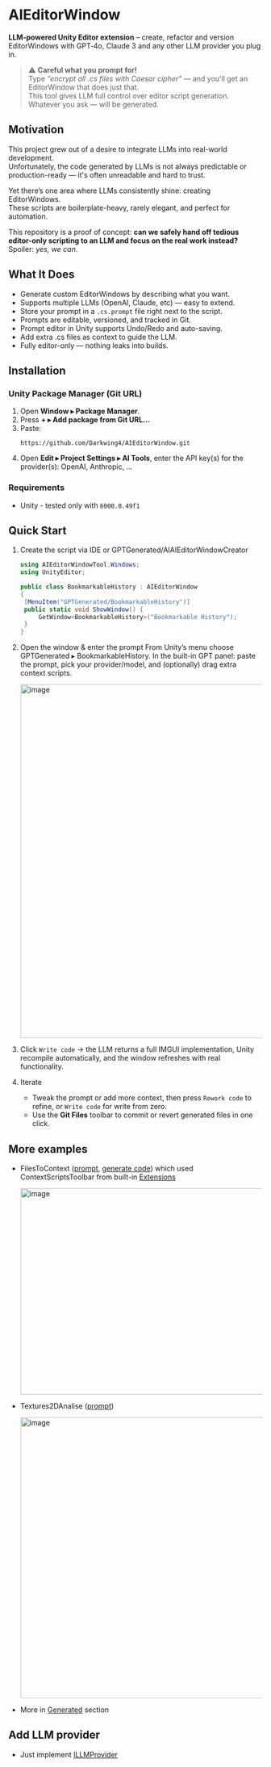 # AIEditorWindow

**LLM‑powered Unity Editor extension** – create, refactor and version EditorWindows with GPT‑4o, Claude 3 and any other
LLM provider you plug in.

> ⚠️ **Careful what you prompt for!**  
> Type _"encrypt all .cs files with Caesar cipher"_ — and you'll get an EditorWindow that does just that.  
> This tool gives LLM full control over editor script generation.          
> Whatever you ask — will be generated.

## Motivation

This project grew out of a desire to integrate LLMs into real-world development.  
Unfortunately, the code generated by LLMs is not always predictable or production-ready — it's often unreadable and hard
to trust.

Yet there’s one area where LLMs consistently shine: creating EditorWindows.  
These scripts are boilerplate-heavy, rarely elegant, and perfect for automation.

This repository is a proof of concept: **can we safely hand off tedious editor-only scripting to an LLM and focus on the real work instead?**  
Spoiler: _yes, we can_.

## What It Does

- Generate custom EditorWindows by describing what you want.
- Supports multiple LLMs (OpenAI, Claude, etc) — easy to extend.
- Store your prompt in a `.cs.prompt` file right next to the script.
- Prompts are editable, versioned, and tracked in Git.
- Prompt editor in Unity supports Undo/Redo and auto-saving.
- Add extra .cs files as context to guide the LLM.
- Fully editor-only — nothing leaks into builds.

## Installation

### Unity Package Manager (Git URL)

1. Open **Window ▸ Package Manager**.
2. Press **+ ▸ Add package from Git URL…**
3. Paste:
   ```
   https://github.com/Darkwing4/AIEditorWindow.git
   ```
4. Open **Edit ▸ Project Settings ▸ AI Tools**, enter the API key(s) for the provider(s): OpenAI, Anthropic, …

### Requirements

- Unity - tested only with `6000.0.49f1`

## Quick Start

1. Create the script via IDE or GPTGenerated/AIAIEditorWindowCreator
   ```csharp
   using AIEditorWindowTool.Windows;
   using UnityEditor;
   
   public class BookmarkableHistory : AIEditorWindow
   {
    [MenuItem("GPTGenerated/BookmarkableHistory")]
    public static void ShowWindow() {
        GetWindow<BookmarkableHistory>("Bookmarkable History");
    }
   }
   ```
   
2. Open the window & enter the prompt
   From Unity’s menu choose GPTGenerated ▸ BookmarkableHistory.
   In the built-in GPT panel: paste the prompt, pick your provider/model, and (optionally) drag extra context scripts.

   <img width="985" height="701" alt="image" src="https://github.com/user-attachments/assets/a9765b8a-638b-42bc-962d-055fcc7402ca" />


3. Click `Write code` → the LLM returns a full IMGUI implementation, Unity recompile automatically, and the window refreshes with real functionality.

4. Iterate
   - Tweak the prompt or add more context, then press `Rework code` to refine, or `Write code` for write from zero.
   - Use the **Git Files** toolbar to commit or revert generated files in one click.

## More examples
   - FilesToContext ([prompt](https://github.com/Darkwing4/AIEditorWindow/blob/main/Editor/Windows/Generated/FilesToContext.cs.prompt), [generate code](https://github.com/Darkwing4/AIEditorWindow/blob/main/Editor/Windows/Generated/FilesToContext.cs)) which used ContextScriptsToolbar from built-in [Extensions](https://github.com/Darkwing4/AIEditorWindow/tree/main/Editor/Extensions)

     <img width="821" height="409" alt="image" src="https://github.com/user-attachments/assets/79c9ff7e-e053-4005-b15a-f39ddf2ee207" />

   - Textures2DAnalise ([prompt](https://github.com/Darkwing4/AIEditorWindow/blob/main/Editor/Windows/Generated/Texture2DAnalizer.cs.prompt))

     <img width="1030" height="557" alt="image" src="https://github.com/user-attachments/assets/c24be098-8f92-443e-994d-4345070978f3" />
   
  
 - More in [Generated](https://github.com/Darkwing4/AIEditorWindow/tree/main/Editor/Windows/Generated) section

## Add LLM provider
   - Just implement [ILLMProvider](https://github.com/Darkwing4/AIEditorWindow/tree/main/Editor/LLM/Providers)

